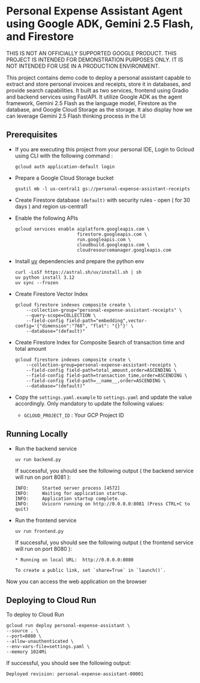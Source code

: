 # Personal Expense Assistant Agent using Google ADK, Gemini 2.5 Flash, and Firestore

THIS IS NOT AN OFFICIALLY SUPPORTED GOOGLE PRODUCT. THIS PROJECT IS INTENDED FOR DEMONSTRATION PURPOSES ONLY. IT IS NOT INTENDED FOR USE IN A PRODUCTION ENVIRONMENT.

This project contains demo code to deploy a personal assistant capable to extract and store personal invoices and receipts, store it in databases, and provide search capabilities. It built as two services, frontend using Gradio and backend services using FastAPI. It utilize Google ADK as the agent framework, Gemini 2.5 Flash as the language model, Firestore as the database, and Google Cloud Storage as the storage. It also display how we can leverage Gemini 2.5 Flash thinking process in the UI

## Prerequisites

- If you are executing this project from your personal IDE, Login to Gcloud using CLI with the following command :

    ```shell
    gcloud auth application-default login
    ```

- Prepare a Google Cloud Storage bucket

    ```shell
    gsutil mb -l us-central1 gs://personal-expense-assistant-receipts
    ```

- Create Firestore database `(default)` with security rules - open ( for 30 days ) and region us-central1

- Enable the following APIs

    ```shell
    gcloud services enable aiplatform.googleapis.com \
                           firestore.googleapis.com \
                           run.googleapis.com \
                           cloudbuild.googleapis.com \
                           cloudresourcemanager.googleapis.com
    ```

- Install [uv](https://docs.astral.sh/uv/getting-started/installation/) dependencies and prepare the python env

    ```shell
    curl -LsSf https://astral.sh/uv/install.sh | sh
    uv python install 3.12
    uv sync --frozen
    ```

- Create Firestore Vector Index

    ```shell
    gcloud firestore indexes composite create \
        --collection-group="personal-expense-assistant-receipts" \
        --query-scope=COLLECTION \
        --field-config field-path="embedding",vector-config='{"dimension":"768", "flat": "{}"}' \
        --database="(default)"
    ```

- Create Firestore Index for Composite Search of transaction time and total amount

    ```shell
    gcloud firestore indexes composite create \
        --collection-group=personal-expense-assistant-receipts \
        --field-config field-path=total_amount,order=ASCENDING \
        --field-config field-path=transaction_time,order=ASCENDING \
        --field-config field-path=__name__,order=ASCENDING \
        --database="(default)"
    ```

- Copy the `settings.yaml.example` to `settings.yaml` and update the value accordingly. Only mandatory to update the following values:
  - `GCLOUD_PROJECT_ID` : Your GCP Project ID

## Running Locally

- Run the backend service

    ```shell
    uv run backend.py
    ```

    If successful, you should see the following output ( the backend service will run on port 8081 ):

    ```shell
    INFO:     Started server process [4572]
    INFO:     Waiting for application startup.
    INFO:     Application startup complete.
    INFO:     Uvicorn running on http://0.0.0.0:8081 (Press CTRL+C to quit)
    ```

- Run the frontend service

    ```shell
    uv run frontend.py
    ```

    If successful, you should see the following output ( the frontend service will run on port 8080 ):

    ```shell
    * Running on local URL:  http://0.0.0.0:8080

    To create a public link, set `share=True` in `launch()`.
    ```

Now you can access the web application on the browser

## Deploying to Cloud Run

To deploy to Cloud Run

```shell
gcloud run deploy personal-expense-assistant \
--source . \
--port=8080 \
--allow-unauthenticated \
--env-vars-file=settings.yaml \
--memory 1024Mi
```

If successful, you should see the following output:

```shell
Deployed revision: personal-expense-assistant-00001
```

